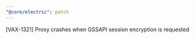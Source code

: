 ```yaml
---
"@core/electric": patch
---
```


[VAX-1321] Proxy crashes when GSSAPI session encryption is requested
